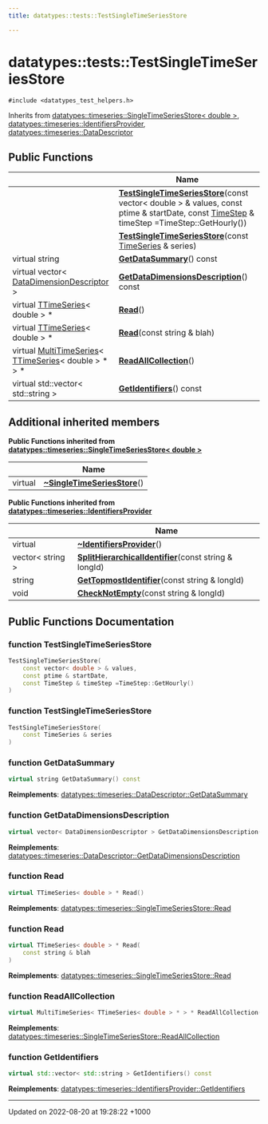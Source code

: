 ```yaml
---
title: datatypes::tests::TestSingleTimeSeriesStore

---
```


# datatypes::tests::TestSingleTimeSeriesStore






`#include <datatypes_test_helpers.h>`

Inherits from [datatypes::timeseries::SingleTimeSeriesStore< double >](/uchronia-ts-doc/cpp/Classes/classdatatypes_1_1timeseries_1_1SingleTimeSeriesStore/), [datatypes::timeseries::IdentifiersProvider](/uchronia-ts-doc/cpp/Classes/classdatatypes_1_1timeseries_1_1IdentifiersProvider/), [datatypes::timeseries::DataDescriptor](/uchronia-ts-doc/cpp/Classes/classdatatypes_1_1timeseries_1_1DataDescriptor/)

## Public Functions

|                | Name           |
| -------------- | -------------- |
| | **[TestSingleTimeSeriesStore](/uchronia-ts-doc/cpp/Classes/classdatatypes_1_1tests_1_1TestSingleTimeSeriesStore/#function-testsingletimeseriesstore)**(const vector< double > & values, const ptime & startDate, const [TimeStep](/uchronia-ts-doc/cpp/Classes/classdatatypes_1_1timeseries_1_1TimeStep/) & timeStep =TimeStep::GetHourly()) |
| | **[TestSingleTimeSeriesStore](/uchronia-ts-doc/cpp/Classes/classdatatypes_1_1tests_1_1TestSingleTimeSeriesStore/#function-testsingletimeseriesstore)**(const [TimeSeries](/uchronia-ts-doc/cpp/Namespaces/namespacedatatypes_1_1timeseries/#typedef-timeseries) & series) |
| virtual string | **[GetDataSummary](/uchronia-ts-doc/cpp/Classes/classdatatypes_1_1tests_1_1TestSingleTimeSeriesStore/#function-getdatasummary)**() const |
| virtual vector< [DataDimensionDescriptor](/uchronia-ts-doc/cpp/Classes/classdatatypes_1_1timeseries_1_1DataDimensionDescriptor/) > | **[GetDataDimensionsDescription](/uchronia-ts-doc/cpp/Classes/classdatatypes_1_1tests_1_1TestSingleTimeSeriesStore/#function-getdatadimensionsdescription)**() const |
| virtual [TTimeSeries](/uchronia-ts-doc/cpp/Classes/classdatatypes_1_1timeseries_1_1TTimeSeries/)< double > * | **[Read](/uchronia-ts-doc/cpp/Classes/classdatatypes_1_1tests_1_1TestSingleTimeSeriesStore/#function-read)**() |
| virtual [TTimeSeries](/uchronia-ts-doc/cpp/Classes/classdatatypes_1_1timeseries_1_1TTimeSeries/)< double > * | **[Read](/uchronia-ts-doc/cpp/Classes/classdatatypes_1_1tests_1_1TestSingleTimeSeriesStore/#function-read)**(const string & blah) |
| virtual [MultiTimeSeries](/uchronia-ts-doc/cpp/Classes/classdatatypes_1_1timeseries_1_1MultiTimeSeries/)< [TTimeSeries](/uchronia-ts-doc/cpp/Classes/classdatatypes_1_1timeseries_1_1TTimeSeries/)< double > * > * | **[ReadAllCollection](/uchronia-ts-doc/cpp/Classes/classdatatypes_1_1tests_1_1TestSingleTimeSeriesStore/#function-readallcollection)**() |
| virtual std::vector< std::string > | **[GetIdentifiers](/uchronia-ts-doc/cpp/Classes/classdatatypes_1_1tests_1_1TestSingleTimeSeriesStore/#function-getidentifiers)**() const |

## Additional inherited members

**Public Functions inherited from [datatypes::timeseries::SingleTimeSeriesStore< double >](/uchronia-ts-doc/cpp/Classes/classdatatypes_1_1timeseries_1_1SingleTimeSeriesStore/)**

|                | Name           |
| -------------- | -------------- |
| virtual | **[~SingleTimeSeriesStore](/uchronia-ts-doc/cpp/Classes/classdatatypes_1_1timeseries_1_1SingleTimeSeriesStore/#function-~singletimeseriesstore)**() |

**Public Functions inherited from [datatypes::timeseries::IdentifiersProvider](/uchronia-ts-doc/cpp/Classes/classdatatypes_1_1timeseries_1_1IdentifiersProvider/)**

|                | Name           |
| -------------- | -------------- |
| virtual | **[~IdentifiersProvider](/uchronia-ts-doc/cpp/Classes/classdatatypes_1_1timeseries_1_1IdentifiersProvider/#function-~identifiersprovider)**() |
| vector< string > | **[SplitHierarchicalIdentifier](/uchronia-ts-doc/cpp/Classes/classdatatypes_1_1timeseries_1_1IdentifiersProvider/#function-splithierarchicalidentifier)**(const string & longId) |
| string | **[GetTopmostIdentifier](/uchronia-ts-doc/cpp/Classes/classdatatypes_1_1timeseries_1_1IdentifiersProvider/#function-gettopmostidentifier)**(const string & longId) |
| void | **[CheckNotEmpty](/uchronia-ts-doc/cpp/Classes/classdatatypes_1_1timeseries_1_1IdentifiersProvider/#function-checknotempty)**(const string & longId) |


## Public Functions Documentation

### function TestSingleTimeSeriesStore

```cpp
TestSingleTimeSeriesStore(
    const vector< double > & values,
    const ptime & startDate,
    const TimeStep & timeStep =TimeStep::GetHourly()
)
```


### function TestSingleTimeSeriesStore

```cpp
TestSingleTimeSeriesStore(
    const TimeSeries & series
)
```


### function GetDataSummary

```cpp
virtual string GetDataSummary() const
```


**Reimplements**: [datatypes::timeseries::DataDescriptor::GetDataSummary](/uchronia-ts-doc/cpp/Classes/classdatatypes_1_1timeseries_1_1DataDescriptor/#function-getdatasummary)


### function GetDataDimensionsDescription

```cpp
virtual vector< DataDimensionDescriptor > GetDataDimensionsDescription() const
```


**Reimplements**: [datatypes::timeseries::DataDescriptor::GetDataDimensionsDescription](/uchronia-ts-doc/cpp/Classes/classdatatypes_1_1timeseries_1_1DataDescriptor/#function-getdatadimensionsdescription)


### function Read

```cpp
virtual TTimeSeries< double > * Read()
```


**Reimplements**: [datatypes::timeseries::SingleTimeSeriesStore::Read](/uchronia-ts-doc/cpp/Classes/classdatatypes_1_1timeseries_1_1SingleTimeSeriesStore/#function-read)


### function Read

```cpp
virtual TTimeSeries< double > * Read(
    const string & blah
)
```


**Reimplements**: [datatypes::timeseries::SingleTimeSeriesStore::Read](/uchronia-ts-doc/cpp/Classes/classdatatypes_1_1timeseries_1_1SingleTimeSeriesStore/#function-read)


### function ReadAllCollection

```cpp
virtual MultiTimeSeries< TTimeSeries< double > * > * ReadAllCollection()
```


**Reimplements**: [datatypes::timeseries::SingleTimeSeriesStore::ReadAllCollection](/uchronia-ts-doc/cpp/Classes/classdatatypes_1_1timeseries_1_1SingleTimeSeriesStore/#function-readallcollection)


### function GetIdentifiers

```cpp
virtual std::vector< std::string > GetIdentifiers() const
```


**Reimplements**: [datatypes::timeseries::IdentifiersProvider::GetIdentifiers](/uchronia-ts-doc/cpp/Classes/classdatatypes_1_1timeseries_1_1IdentifiersProvider/#function-getidentifiers)


-------------------------------

Updated on 2022-08-20 at 19:28:22 +1000
